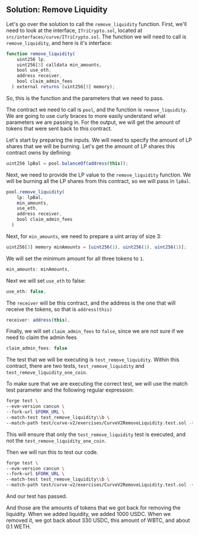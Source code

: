 ## Solution: Remove Liquidity

Let's go over the solution to call the `remove_liquidity` function. First, we'll need to look at the interface, `ITriCrypto.sol`, located at `src/interfaces/curve/ITriCrypto.sol`. The function we will need to call is `remove_liquidity`, and here is it's interface:
```javascript
function remove_liquidity(
    uint256 lp,
    uint256[3] calldata min_amounts,
    bool use_eth,
    address receiver,
    bool claim_admin_fees
  ) external returns (uint256[3] memory);
```
So, this is the function and the parameters that we need to pass.

The contract we need to call is `pool`, and the function is `remove_liquidity`. We are going to use curly braces to more easily understand what parameters we are passing in. For the output, we will get the amount of tokens that were sent back to this contract.

Let's start by preparing the inputs. We will need to specify the amount of LP shares that we will be burning. Let's get the amount of LP shares this contract owns by defining:
```javascript
uint256 lpBal = pool.balanceOf(address(this));
```
Next, we need to provide the LP value to the `remove_liquidity` function. We will be burning all the LP shares from this contract, so we will pass in `lpBal`.
```javascript
pool.remove_liquidity(
    lp: lpBal,
    min_amounts,
    use_eth,
    address receiver,
    bool claim_admin_fees
  )
```
Next, for `min_amounts`, we need to prepare a uint array of size 3:
```javascript
uint256[3] memory minAmounts = [uint256(1), uint256(1), uint256(1)];
```
We will set the minimum amount for all three tokens to `1`.
```javascript
min_amounts: minAmounts,
```
Next we will set `use_eth` to false:
```javascript
use_eth: false,
```
The `receiver` will be this contract, and the address is the one that will receive the tokens, so that is `address(this)`
```javascript
receiver: address(this),
```
Finally, we will set `claim_admin_fees` to `false`, since we are not sure if we need to claim the admin fees
```javascript
claim_admin_fees: false
```
The test that we will be executing is `test_remove_liquidity`. Within this contract, there are two tests, `test_remove_liquidity` and `test_remove_liquidity_one_coin`.

To make sure that we are executing the correct test, we will use the match test parameter and the following regular expression:
```bash
forge test \
--evm-version cancun \
--fork-url $FORK_URL \
--match-test test_remove_liquidity\\b \
--match-path test/curve-v2/exercises/CurveV2RemoveLiquidity.test.sol -vvv
```
This will ensure that only the `test_remove_liquidity` test is executed, and not the `test_remove_liquidity_one_coin`.

Then we will run this to test our code.
```bash
forge test \
--evm-version cancun \
--fork-url $FORK_URL \
--match-test test_remove_liquidity\\b \
--match-path test/curve-v2/exercises/CurveV2RemoveLiquidity.test.sol -vvv
```
And our test has passed.

And those are the amounts of tokens that we got back for removing the liquidity. When we added liquidity, we added 1000 USDC. When we removed it, we got back about 330 USDC, this amount of WBTC, and about 0.1 WETH.

